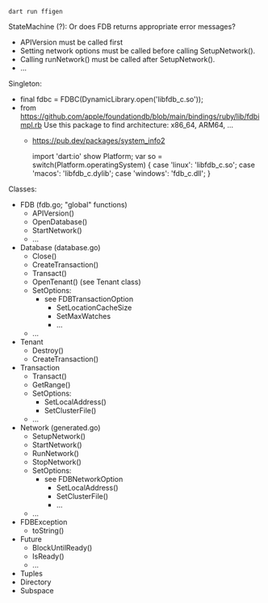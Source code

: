```shell
dart run ffigen
```

StateMachine (?): Or does FDB returns appropriate error messages?
  - APIVersion must be called first
  - Setting network options must be called before calling SetupNetwork().
  - Calling runNetwork() must be called after SetupNetwork().
  - ...

Singleton:
  - final fdbc = FDBC(DynamicLibrary.open('libfdb_c.so'));
  - from https://github.com/apple/foundationdb/blob/main/bindings/ruby/lib/fdbimpl.rb
    Use this package to find architecture: x86_64, ARM64, ...
    - https://pub.dev/packages/system_info2

      import 'dart:io' show Platform;
      var so = switch(Platform.operatingSystem) {
          case 'linux': 'libfdb_c.so';
          case 'macos': 'libfdb_c.dylib';
          case 'windows': 'fdb_c.dll';
        }


Classes:
  - FDB (fdb.go; "global" functions)
    - APIVersion()
    - OpenDatabase()
    - StartNetwork()
    - ...
  - Database (database.go)
    - Close()
    - CreateTransaction()
    - Transact()
    - OpenTenant() (see Tenant class)
    - SetOptions:
      - see FDBTransactionOption
        - SetLocationCacheSize
        - SetMaxWatches
        - ...
    - ...
  - Tenant
    - Destroy()
    - CreateTransaction()
  - Transaction
    - Transact()
    - GetRange()
    - SetOptions:
      - SetLocalAddress()
      - SetClusterFile()
    - ...
  - Network (generated.go)
    - SetupNetwork()
    - StartNetwork()
    - RunNetwork()
    - StopNetwork()
    - SetOptions:
      - see FDBNetworkOption
        - SetLocalAddress()
        - SetClusterFile()
        - ...
    - ...
  - FDBException
    - toString()
  - Future
    - BlockUntilReady()
    - IsReady()
    - ...
  - Tuples
  - Directory
  - Subspace
